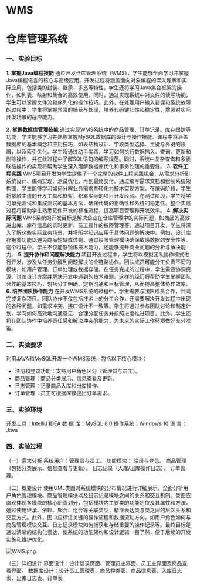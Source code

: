# WMS

# 仓库管理系统
### 一、实验目标
**1.	掌握Java编程技能**
通过开发仓库管理系统（WMS），学生能够全面学习并掌握Java编程语言的核心与高级应用。开发过程将涵盖面向对象编程的深入理解和实际应用，包括类的封装、继承、多态等特性。学生还将学习Java集合框架的操作，如列表、映射和集合的高效使用。同时，通过实现系统中对文件的读写功能，学生可以掌握文件流和序列化的操作技巧。此外，在处理用户输入错误和系统故障的过程中，学生将掌握异常的捕获与处理，培养代码健壮性和稳定性，增强对实际开发场景的适应能力。

**2.	掌握数据库管理技能**
通过实现WMS系统中的商品管理、订单记录、库存跟踪等功能，学生能够学习并熟练掌握MySQL数据库的设计与操作技能。课程中将涵盖数据库的基本概念和应用技巧，如表结构设计、字段类型选择、主键与外键的设置，以及索引优化。学生将通过动手实践，学习如何执行数据插入、查询、更新和删除操作，并在此过程中了解SQL语句的编写规范。同时，系统中复杂查询和多表联结操作的实现将帮助学生深入理解数据库优化和事务处理的重要性。
**3.	软件工程实践**
WMS项目开发为学生提供了一个完整的软件工程实践机会，从需求分析到系统设计、编码实现、测试优化，再到最终交付。通过编写需求文档和绘制系统架构图，学生能够学习如何分解业务需求并转化为技术实现方案。在编码阶段，学生将接触主流的开发工具和框架，积累实际的项目开发经验。在测试阶段，学生将学习单元测试和集成测试的基本方法，确保代码的正确性和系统的稳定性。整个实践过程将帮助学生熟悉软件开发的标准流程，提高项目管理和开发效率。
**4.	解决实际问题**
WMS系统的开发目标是解决企业在仓库管理中的实际问题，如商品的高效进出库、库存信息的实时更新、员工操作的权限管理等。通过项目开发，学生将深入了解这些实际业务场景，并将所学知识应用于具体问题的解决中。例如，设计库存报警功能以避免商品短缺或过剩，通过权限管理模块确保敏感数据的安全性等。这个过程中，学生不仅能够锻炼技术能力，还能够提升商业问题的分析与解决能力。
**5.	提升协作和问题解决能力**
项目开发过程中，学生将以模拟团队协作模式进行开发，涉及从任务分解到问题解决的全链路协作。团队成员可能分工负责不同的模块，如用户管理、订单处理或数据存储。在任务完成的过程中，学生需要协调资源、讨论设计方案并解决开发中遇到的技术难题。这样的经历将帮助学生掌握团队合作的基本技巧，包括分工明确、定期沟通和目标管理，从而提高整体协作效率。
**6.	培养团队协作能力**
在开发WMS系统的过程中，学生需要与团队成员合作，共同完成复杂项目。团队协作不仅包括技术上的分工合作，还需要解决开发过程中出现的各种问题，如需求冲突、接口设计不一致等。学生将通过参与团队讨论和制定计划，学习如何高效地沟通意见、合理分配任务并按照进度推进项目。此外，学生还将在团队协作中培养责任感和解决冲突的能力，为未来的实际工作环境做好充分准备。

### 二、实验要求
利用JAVA和MySQL开发一个WMS系统，包括以下核心模块：
- 注册和登录功能：支持用户角色区分（管理员与员工）。
- 商品管理：商品分类展示、信息查看及更新。
- 日志管理：记录商品入库和出库操作。
- 订单管理：员工可根据库存提出订单需求。

### 三、实验环境
开发工具：IntelliJ IDEA
数 据 库：MySQL 8.0
操作系统：Windows 10 
语    言：Java

### 四、实验过程
（一）需求分析
系统用户：管理员与员工。
功能模块：
     注册与登录。
      商品管理（包括分类展示、信息查看与更新）。
      日志记录（入库/出库操作日志）。
      订单管理。


（二）概要设计
使用UML类图对系统模块的分布情况进行详细展示，全面分析用户角色管理模块、商品管理模块以及日志记录模块之间的关系和交互机制。类图应直观体现各模块的核心职责划分，包括模块内主要类的功能定位及其属性和方法。通过使用继承、依赖、聚合、组合等关联类型，精准表达类与类之间的层次关系和交互方式。此外，图中应标注关键的操作流程和数据流动方向，如用户角色如何与商品管理模块交互、日志记录模块如何捕获和存储重要的操作记录等。最终目标是通过清晰的结构化表达，使系统的功能架构和设计逻辑一目了然，便于后续的开发实施和维护优化。

![WMS.png](https://s2.loli.net/2024/12/09/XnsIihrmuDBlLSP.png)

 
（三）详细设计
界面设计：设计登录页面、管理员主界面、员工主界面及商品查看界面。
    数据库设计：设计员工管理表、商品种类表、商品信息表、入库日志表、出库日志表、订单表

